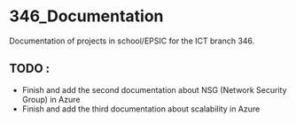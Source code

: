 # 346_Documentation
Documentation of projects in school/EPSIC for the ICT branch 346.

## TODO :
* Finish and add the second documentation about NSG (Network Security Group) in Azure
* Finish and add the third documentation about scalability in Azure
